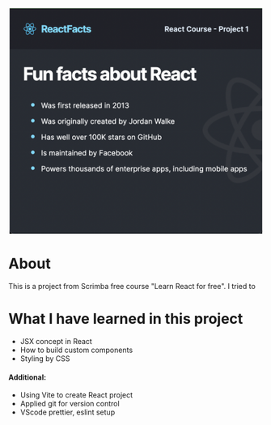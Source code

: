 <p align="center">
  <img src="https://github.com/devlarrywong/firstStaticWebPage/blob/master/src/assets/demo.png" width="500">
</p>

# About
This is a project from Scrimba free course "Learn React for free". I tried to 


# What I have learned in this project
- JSX concept in React
- How to build custom components
- Styling by CSS
#### Additional:
- Using Vite to create React project
- Applied git for version control
- VScode prettier, eslint setup
